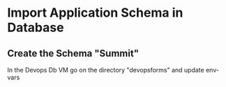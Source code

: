 # Import Application Schema in Database

## Create the Schema "Summit"

In the Devops Db VM go on the directory "devopsforms" and update env-vars 


